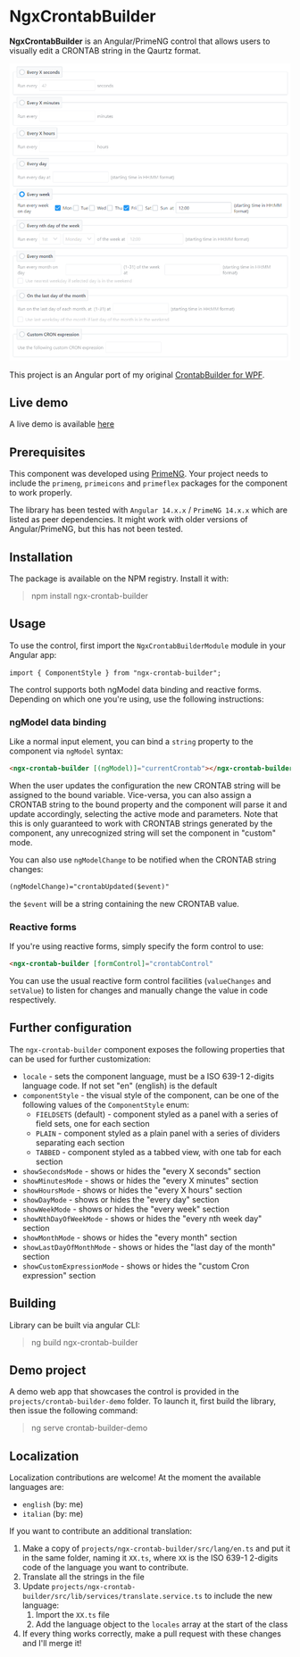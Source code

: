 # NgxCrontabBuilder

**NgxCrontabBuilder** is an Angular/PrimeNG control that allows users to visually edit a CRONTAB string in the Qaurtz format.

![preview of the component displayed in the fieldset style](./assets/preview-fieldsets.png)

This project is an Angular port of my original [CrontabBuilder for WPF](https://github.com/tarockx/CrontabBuilder).

## Live demo
A live demo is available [here](https://tarockx.github.io/ngx-crontab-builder/)

## Prerequisites
This component was developed using [PrimeNG](https://github.com/primefaces/primeng). Your project needs to include the `primeng`, `primeicons` and `primeflex` packages for the component to work properly.

The library has been tested with `Angular 14.x.x` / `PrimeNG 14.x.x` which are listed as peer dependencies. It might work with older versions of Angular/PrimeNG, but this has not been tested.

## Installation
The package is available on the NPM registry. Install it with:
>npm install ngx-crontab-builder

## Usage
To use the control, first import the `NgxCrontabBuilderModule` module in your Angular app:

`import { ComponentStyle } from "ngx-crontab-builder";`

The control supports both ngModel data binding and reactive forms. Depending on which one you're using, use the following instructions:

### ngModel data binding
Like a normal input element, you can bind a `string` property to the component via `ngModel` syntax:

```HTML
<ngx-crontab-builder [(ngModel)]="currentCrontab"></ngx-crontab-builder>
```

When the user updates the configuration the new CRONTAB string will be assigned to the bound variable. Vice-versa, you can also assign a CRONTAB string to the bound property and the component will parse it and update accordingly, selecting the active mode and parameters. Note that this is only guaranteed to work with CRONTAB strings generated by the component, any unrecognized string will set the component in "custom" mode.

You can also use `ngModelChange` to be notified when the CRONTAB string changes:
```HTML
(ngModelChange)="crontabUpdated($event)"
```
the `$event` will be a string containing the new CRONTAB value.

### Reactive forms
If you're using reactive forms, simply specify the form control to use:
```HTML
<ngx-crontab-builder [formControl]="crontabControl"
```
You can use the usual reactive form control facilities (`valueChanges` and `setValue`) to listen for changes and manually change the value in code respectively.

## Further configuration
The `ngx-crontab-builder` component exposes the following properties that can be used for further customization:
* `locale` - sets the component language, must be a ISO 639-1 2-digits language code. If not set "en" (english) is the default
* `componentStyle` - the visual style of the component, can be one of the following values of the `ComponentStyle` enum:
  * `FIELDSETS` (default) - component styled as a panel with a series of field sets, one for each section
  * `PLAIN` - component styled as a plain panel with a series of dividers separating each section
  * `TABBED` - component styled as a tabbed view, with one tab for each section
* `showSecondsMode` - shows or hides the "every X seconds" section
* `showMinutesMode` - shows or hides the "every X minutes" section
* `showHoursMode` - shows or hides the "every X hours" section
* `showDayMode` - shows or hides the "every day" section
* `showWeekMode` - shows or hides the "every week" section
* `showNthDayOfWeekMode` - shows or hides the "every nth week day" section
* `showMonthMode` - shows or hides the "every month" section
* `showLastDayOfMonthMode` - shows or hides the "last day of the month" section
* `showCustomExpressionMode` - shows or hides the "custom Cron expression" section

## Building
Library can be built via angular CLI:
>ng build ngx-crontab-builder

## Demo project
A demo web app that showcases the control is provided in the `projects/crontab-builder-demo` folder.
To launch it, first build the library, then issue the following command:
>ng serve crontab-builder-demo

## Localization
Localization contributions are welcome! At the moment the available languages are:  
- `english` (by: me)
- `italian` (by: me)

If you want to contribute an additional translation:
1. Make a copy of `projects/ngx-crontab-builder/src/lang/en.ts` and put it in the same folder, naming it `XX.ts`, where `XX` is the ISO 639-1 2-digits code of the language you want to contribute.
2. Translate all the strings in the file
3. Update `projects/ngx-crontab-builder/src/lib/services/translate.service.ts` to include the new language:
   1. Import the `XX.ts` file
   2. Add the language object to the `locales` array at the start of the class
4. If every thing works correctly, make a pull request with these changes and I'll merge it! 
